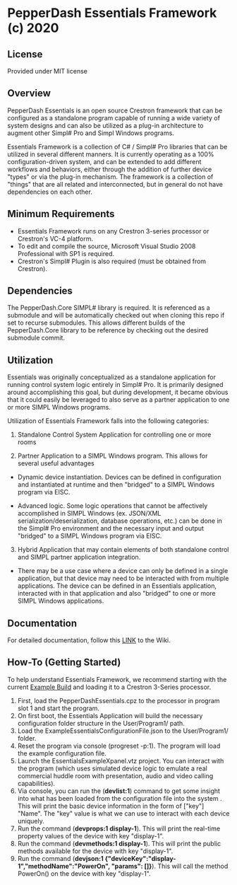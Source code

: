 
# PepperDash Essentials Framework (c) 2020

## License
Provided under MIT license

## Overview
PepperDash Essentials is an open source Crestron framework that can be configured as a standalone program capable of running a wide variety of system designs and can also be utilized as a plug-in architecture to augment other Simpl# Pro and Simpl Windows programs.

Essentials Framework is a collection of C# / Simpl# Pro libraries that can be utilized in several different manners. It is currently operating as a 100% configuration-driven system, and can be extended to add different workflows and behaviors, either through the addition of further device "types" or via the plug-in mechanism. The framework is a collection of "things" that are all related and interconnected, but in general do not have dependencies on each other.

## Minimum Requirements
- Essentials Framework runs on any Crestron 3-series processor or Crestron's VC-4 platform.
- To edit and compile the source, Microsoft Visual Studio 2008 Professional with SP1 is required.
- Crestron's Simpl# Plugin is also required (must be obtained from Crestron).

## Dependencies

The PepperDash.Core SIMPL# library is required.  It is referenced as a submodule and will be automatically checked out when cloning this repo if set to recurse submodules.  This allows different builds of the PepperDash.Core library to be reference by checking out the desired submodule commit.

## Utilization
Essentials was originally conceptualized as a standalone application for running control system logic entirely in Simpl# Pro. It is primarily designed around accomplishing this goal, but during development, it became obvious that it could easily be leveraged to also serve as a partner application to one or more SIMPL Windows programs.

Utilization of Essentials Framework falls into the following categories:

1. Standalone Control System Application for controlling one or more rooms

2. Partner Application to a SIMPL Windows program. This allows for several useful advantages

- Dynamic device instantiation. Devices can be defined in configuration and instantiated at runtime and then "bridged" to a SIMPL Windows program via EISC.

- Advanced logic. Some logic operations that cannot be affectively accomplished in SIMPL Windows (ex. JSON/XML serialization/deserialization, database operations, etc.) can be done in the Simpl# Pro environment and the necessary input and output "bridged" to a SIMPL Windows program via EISC.

3. Hybrid Application that may contain elements of both standalone control and SIMPL partner application integration.
- There may be a use case where a device can only be defined in a single application, but that device may need to be interacted with from multiple applications.  The device can be defined in an Essentials application, interacted with in that application and also "bridged" to one or more SIMPL Windows applications.

 ## Documentation
 For detailed documentation, follow this [LINK](https://github.com/PepperDash/EssentialsFramework/wiki) to the Wiki.

## How-To (Getting Started)
To help understand Essentials Framework, we recommend starting with the current [Example Build]() and loading it to a Crestron 3-Series processor.

1. First, load the PepperDashEssentials.cpz to the processor in program slot 1 and start the program.
2. On first boot, the Essentials Application will build the necessary configuration folder structure in the User/Program1/ path.
3. Load the ExampleEssentialsConfigurationFile.json to the User/Program1/ folder.
4. Reset the program via console (progreset -p:1).  The program will load the example configuration file.
5. Launch the EssentialsExampleXpanel.vtz project.  You can interact with the program (which uses simulated device logic to emulate a real commercial huddle room with presentation, audio and video calling capabilities).
6. Via console, you can run the (**devlist:1**) command to get some insight into what has been loaded from the configuration file into the system .  This will print the basic device information in the form of ["key"] "Name".  The "key" value is what we can use to interact with each device uniquely.
7. Run the command (**devprops:1 display-1**).  This will print the real-time property values of the device with key "display-1".
8. Run the command (**devmethods:1 display-1**).  This will print the public methods available for the device with key "display-1".
9. Run the command (**devjson:1 {"deviceKey":"display-1","methodName":"PowerOn", "params": []}**).  This will call the method PowerOn() on the device with key "display-1".


